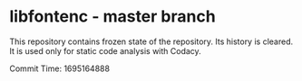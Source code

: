 # libfontenc - master branch

This repository contains frozen state of the repository.
Its history is cleared. It is used only for static code
analysis with Codacy.

Commit Time: 1695164888